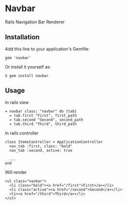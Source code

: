# Navbar

Rails Navigation Bar Renderer

## Installation

Add this line to your application's Gemfile:

    gem 'navbar'

Or install it yourself as:

    $ gem install navbar

## Usage

In rails view

    = navbar class: "navbar" do |tab|
      = tab.first "First", first_path
      = tab.second "Second", second_path
      = tab.third "Third", third_path

In rails controller

    class ItemsController < ApplicationController
      nav_tab :first, class: "bold"
      nav_tab :second, active: true

      ...
    end

Will render

    <ul class="navbar">
      <li class="bold"><a href="/first">First</a></li>
      <li class="active"><a href="/second">Second</a></li>
      <li><a href="/third">Third</a></li>
    </ul>

